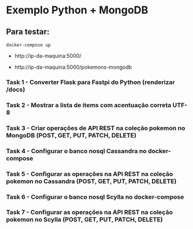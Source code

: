 # Exemplo Python + MongoDB

## Para testar:

```
docker-compose up
```

- http://ip-da-maquina:5000/

- http://ip-da-maquina:5000/pokemons-mongodb


### Task 1 - Converter Flask para Fastpi do Python (renderizar /docs)

### Task 2 -  Mostrar a lista de items com acentuação correta UTF-8

### Task 3 - Criar operações de API REST na coleção pokemon no MongoDB (POST, GET, PUT, PATCH, DELETE)

### Task 4 - Configurar o banco nosql Cassandra no docker-compose

### Task 5 - Configurar as operações na API REST na coleção pokemon no Cassandra (POST, GET, PUT, PATCH, DELETE)

### Task 6 - Configurar o banco nosql Scylla no docker-compose

### Task 7 - Configurar as operações na API REST na coleção pokemon no Scylla (POST, GET, PUT, PATCH, DELETE)
